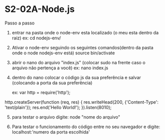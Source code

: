 # S2-02A-Node.js

Passo a passo  

1) entrar na pasta onde o node-env esta localizado (o meu esta dentro da raiz)
   ex: cd nodejs-env/

2) Ativar o node-env seguindo os seguintes comandos(dentro da pasta onde o node nodejs-env está)
   source bin/activate

3) abrir o nano do arquivo "index.js" (colocar sudo na frente caso o arquivo não pertença a você)
   ex: nano index.js
   
4) dentro do nano colocar o código js da sua preferência e salvar (colocando a porta da sua preferência)

   ex:
var http = require('http');

http.createServer(function (req, res) {
  res.writeHead(200, {'Content-Type': 'text/plain'});
  res.end('Hello World!');
}).listen(8010);

5) para testar o arquivo digite:
   node "nome do arquivo"
   
6) Para testar o funcionamento do código entre no seu navegador e digite:
   localhost:'numero da porta escolhida'
   
